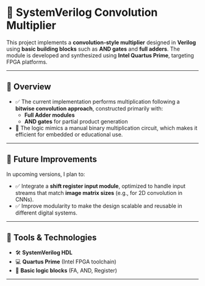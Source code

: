 # 🧠 SystemVerilog Convolution Multiplier

This project implements a **convolution-style multiplier** designed in **Verilog** using **basic building blocks** such as **AND gates** and **full adders**. The module is developed and synthesized using **Intel Quartus Prime**, targeting FPGA platforms.

---

## 📌 Overview

- ✅ The current implementation performs multiplication following a **bitwise convolution approach**, constructed primarily with:
  - **Full Adder modules**
  - **AND gates** for partial product generation
- 🧮 The logic mimics a manual binary multiplication circuit, which makes it efficient for embedded or educational use.

---

## 🚀 Future Improvements

In upcoming versions, I plan to:
- ✅ Integrate a **shift register input module**, optimized to handle input streams that match **image matrix sizes** (e.g., for 2D convolution in CNNs).
- ✅ Improve modularity to make the design scalable and reusable in different digital systems.

---

## 🔧 Tools & Technologies

- 🛠 **SystemVerilog HDL**
- 💻 **Quartus Prime** (Intel FPGA toolchain)
- 📐 **Basic logic blocks** (FA, AND, Register)

---


